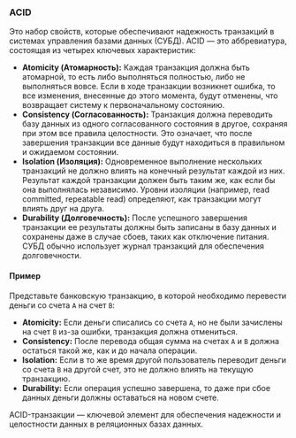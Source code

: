
### ACID

Это набор свойств, которые обеспечивают надежность транзакций в системах управления базами данных (СУБД). 
ACID — это аббревиатура, состоящая из четырех ключевых характеристик:

- **Atomicity (Атомарность):** Каждая транзакция должна быть атомарной, то есть либо выполняться полностью, 
либо не выполняться вовсе. Если в ходе транзакции возникнет ошибка, то все изменения, внесенные до этого момента, 
будут отменены, что возвращает систему к первоначальному состоянию.
- **Consistency (Согласованность):** Транзакция должна переводить базу данных из одного согласованного состояния 
в другое, сохраняя при этом все правила целостности. Это означает, что после завершения транзакции все данные 
будут находиться в правильном и ожидаемом состоянии.
- **Isolation (Изоляция):** Одновременное выполнение нескольких транзакций не должно влиять на конечный результат 
каждой из них. Результат каждой транзакции должен быть таким же, как если бы она выполнялась независимо. Уровни 
изоляции (например, read committed, repeatable read) определяют, как транзакции могут влиять друг на друга.
- **Durability (Долговечность):** После успешного завершения транзакции ее результаты должны быть записаны в базу 
данных и сохранены даже в случае сбоев, таких как отключение питания. СУБД обычно использует журнал транзакций 
для обеспечения долговечности.

#### Пример

Представьте банковскую транзакцию, в которой необходимо перевести деньги со счета `A` на счет `B`:

- **Atomicity:** Если деньги списались со счета `A`, но не были зачислены на счет `B` из-за ошибки, 
транзакция должна отмениться.
- **Consistency:** После перевода общая сумма на счетах `A` и `B` должна остаться такой же, как и до начала операции.
- **Isolation:** Если в то же время другой пользователь переводит деньги со счета `B` на другой счет, это не должно 
влиять на текущую транзакцию.
- **Durability:** Если операция успешно завершена, то даже при сбое данных деньги должны оставаться на новом счете.

ACID-транзакции — ключевой элемент для обеспечения надежности и целостности данных в реляционных базах данных.
